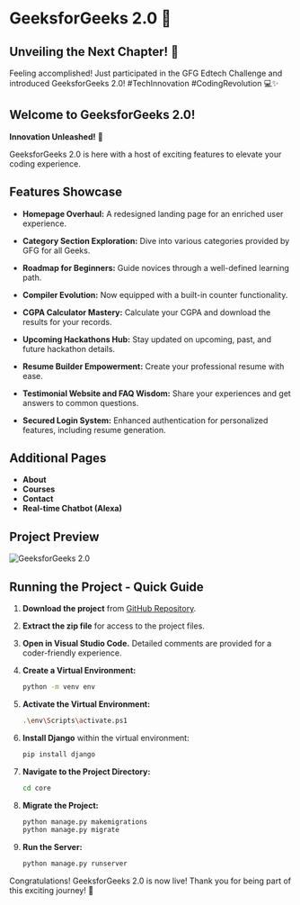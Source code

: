 # GeeksforGeeks 2.0 🚀

## Unveiling the Next Chapter! 🌟
Feeling accomplished! Just participated in the GFG Edtech Challenge and introduced GeeksforGeeks 2.0! #TechInnovation #CodingRevolution 💻✨

## Welcome to GeeksforGeeks 2.0!

**Innovation Unleashed!** 🌟

GeeksforGeeks 2.0 is here with a host of exciting features to elevate your coding experience.

## Features Showcase

- **Homepage Overhaul:** A redesigned landing page for an enriched user experience.
  
- **Category Section Exploration:** Dive into various categories provided by GFG for all Geeks.
  
- **Roadmap for Beginners:** Guide novices through a well-defined learning path.
  
- **Compiler Evolution:** Now equipped with a built-in counter functionality.
  
- **CGPA Calculator Mastery:** Calculate your CGPA and download the results for your records.
  
- **Upcoming Hackathons Hub:** Stay updated on upcoming, past, and future hackathon details.
  
- **Resume Builder Empowerment:** Create your professional resume with ease.
  
- **Testimonial Website and FAQ Wisdom:** Share your experiences and get answers to common questions.
  
- **Secured Login System:** Enhanced authentication for personalized features, including resume generation.

## Additional Pages

- **About**
- **Courses**
- **Contact**
- **Real-time Chatbot (Alexa)**

## Project Preview

![GeeksforGeeks 2.0](https://github.com/sourabhsahu33/GeeksforGeeks_2.0/assets/104298270/ec865a6c-317e-4296-8198-0e4cd1f5c177)

## Running the Project - Quick Guide

1. **Download the project** from [GitHub Repository](https://github.com/sourabhsahu33/GeeksforGeeks_2.0).

2. **Extract the zip file** for access to the project files.

3. **Open in Visual Studio Code.** Detailed comments are provided for a coder-friendly experience.

4. **Create a Virtual Environment:**

    ```bash
    python -m venv env
    ```

5. **Activate the Virtual Environment:**

    ```bash
    .\env\Scripts\activate.ps1
    ```

6. **Install Django** within the virtual environment:

    ```bash
    pip install django
    ```

7. **Navigate to the Project Directory:**

    ```bash
    cd core
    ```

8. **Migrate the Project:**

    ```bash
    python manage.py makemigrations
    python manage.py migrate
    ```

9. **Run the Server:**

    ```bash
    python manage.py runserver
    ```

Congratulations! GeeksforGeeks 2.0 is now live! Thank you for being part of this exciting journey! 🙌
